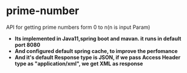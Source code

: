 # prime-number
  API for getting prime numbers form 0 to n(n is input Param)
  * **Its implemented in Java11,spring boot and mavan. it runs in default port 8080**
  * **And configured default spring cache, to improve the perfomance**
  * **And it's default Response type is JSON, if we pass Access Header type as "application/xml", we get XML as response**
  
